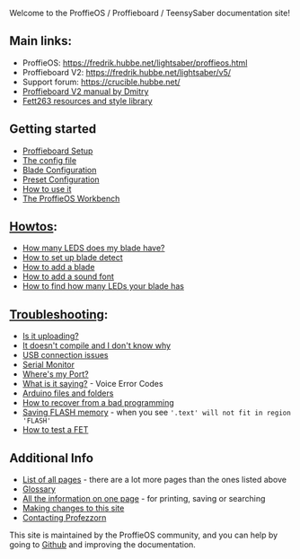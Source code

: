 Welcome to the ProffieOS / Proffieboard / TeensySaber documentation site!

## Main links:
* ProffieOS: https://fredrik.hubbe.net/lightsaber/proffieos.html
* Proffieboard V2: https://fredrik.hubbe.net/lightsaber/v5/
* Support forum: https://crucible.hubbe.net/
* [Proffieboard V2 manual by Dmitry](https://drive.google.com/file/d/1vn9vRk-CNZSUHL4xm_hHwS6UgkfKXdO2/view)
* [Fett263 resources and style library](https://www.fett263.com/index.html)

## Getting started
* [Proffieboard Setup](/proffieboard-setup.html)
* [The config file](/config/the-config-file.html)
* [Blade Configuration](/config/blades/blade-configuration.html)
* [Preset Configuration](/config/preset-configuration.html)
* [How to use it](/howto/how-to-use-it.html)
* [The ProffieOS Workbench](/tools/workbench.html)

## [Howtos](/howto/):
* [How many LEDS does my blade have?](/howto/how-many-leds-does-my-blade-have.html)
* [How to set up blade detect](/howto/blade-detect.html)
* [How to add a blade](/howto/add-a-blade.html)
* [How to add a sound font](/howto/how-to-install-a-new-font.html)
* [How to find how many LEDs your blade has](/howto/how-many-leds-does-my-blade-have.html)

## [Troubleshooting](/troubleshooting/):
* [Is it uploading?](/troubleshooting/is-it-uploading.html)
* [It doesn't compile and I don't know why](/troubleshooting/it-doesn't-compile-and-i-don't-know-why.html)
* [USB connection issues](/troubleshooting/usb-connection-issues.html)
* [Serial Monitor](/tools/serial-monitor.html)
* [Where's my Port?](/troubleshooting/wheres-my-port.html)
* [What is it saying?](/troubleshooting/what-is-it-saying.html) - Voice Error Codes
* [Arduino files and folders](/troubleshooting/files-and-folder-structure.html)
* [How to recover from a bad programming](/howto/how-to-recover-from-a-bad-programming.html)
* [Saving FLASH memory](/howto/saving-memory.html) - when you see `'.text' will not fit in region 'FLASH'`
* [How to test a FET](/troubleshooting/fet-testing.html)

## Additional Info
* [List of all pages](/all_pages.html) - there are a lot more pages than the ones listed above
* [Glossary](/glossary.html)
* [All the information on one page](/POD.html) - for printing, saving or searching
* [Making changes to this site](/making_changes.html)
* [Contacting Profezzorn](/contacting-profezzorn.html)

This site is maintained by the ProffieOS community, and you can help by
going to [Github](https://github.com/profezzorn/ProffieOSDocs) and improving
the documentation.
